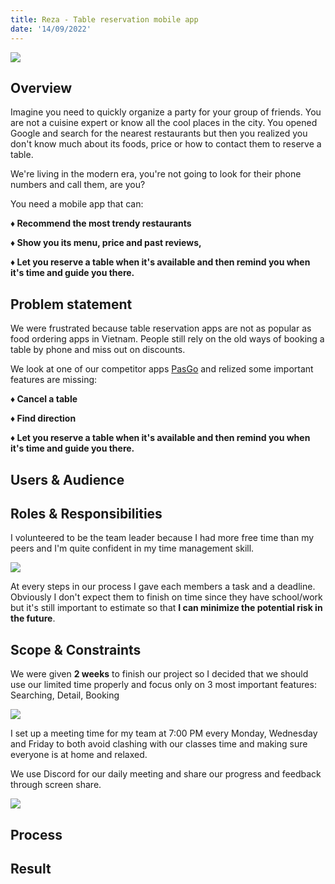 ```yaml
---
title: Reza - Table reservation mobile app
date: '14/09/2022'
---
```


<script>

	import thumbnail from '$lib/assets/images/project/reza/reza-thumbnail.png';
    import discord from '$lib/assets/images/project/reza/discord.png';
    import feature from '$lib/assets/images/project/reza/feature.png';
    import role from '$lib/assets/images/project/reza/role.png';


</script>

![]({thumbnail})

## Overview

Imagine you need to quickly organize a party for your group of friends. You are not a cuisine expert or know all the cool places in the city. You opened Google and search for the nearest restaurants but then you realized you don't know much about its foods, price or how to contact them to reserve a table.

We're living in the modern era, you're not going to look for their phone numbers and call them, are you?

You need a mobile app that can:

<strong>

♦ Recommend the most trendy restaurants

♦ Show you its menu, price and past reviews,

♦ Let you reserve a table when it's available and then remind you when it's time and guide you there.

</strong>

## Problem statement

We were frustrated because table reservation apps are not as popular as food ordering apps in Vietnam. People still rely on the old ways of booking a table by phone and miss out on discounts.

We look at one of our competitor apps [PasGo](https://pasgo.vn) and relized some important features are missing:

<strong>

♦ Cancel a table

♦ Find direction

♦ Let you reserve a table when it's available and then remind you when it's time and guide you there.

</strong>


## Users & Audience

## Roles & Responsibilities

I volunteered to be the team leader because I had more free time than my peers and I'm quite confident in my time management skill.

![]({role})

At every steps in our process I gave each members a task and a deadline. Obviously I don't expect them to finish on time since they have school/work but it's still important to estimate so that **I can minimize the potential risk in the future**.

## Scope & Constraints

We were given **2 weeks** to finish our project so I decided that we should use our limited time properly and focus only on 3 most important features: Searching, Detail, Booking

![]({feature})

I set up a meeting time for my team at 7:00 PM every Monday, Wednesday and Friday to both avoid clashing with our classes time and making sure everyone is at home and relaxed.

We use Discord for our daily meeting and share our progress and feedback through screen share.

![]({discord})

## Process

## Result

<style>
a 
{
    color: var(--accent-500);
}
</style>
